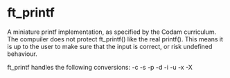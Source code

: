 # ft_printf
A miniature printf implementation, as specified by the Codam curriculum. The compuiler does not protect ft_printf() like the real printf(). This means it is up to the user to make sure that the input is correct, or risk undefined behaviour.

ft_printf handles the following conversions:
-c
-s
-p
-d
-i
-u
-x
-X
